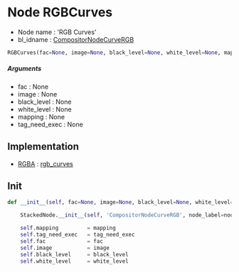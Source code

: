 # Node RGBCurves

- Node name : 'RGB Curves'
- bl_idname : [CompositorNodeCurveRGB](https://docs.blender.org/api/current/bpy.types.CompositorNodeCurveRGB.html)


``` python
RGBCurves(fac=None, image=None, black_level=None, white_level=None, mapping=None, tag_need_exec=None, node_label=None, node_color=None)
```
##### Arguments

- fac : None
- image : None
- black_level : None
- white_level : None
- mapping : None
- tag_need_exec : None

## Implementation

- [RGBA](/docs/Compositor/RGBA.md) : [rgb_curves](/docs/Compositor/RGBA.md#rgb_curves)

## Init

``` python
def __init__(self, fac=None, image=None, black_level=None, white_level=None, mapping=None, tag_need_exec=None, node_label=None, node_color=None):

    StackedNode.__init__(self, 'CompositorNodeCurveRGB', node_label=node_label, node_color=node_color)

    self.mapping         = mapping
    self.tag_need_exec   = tag_need_exec
    self.fac             = fac
    self.image           = image
    self.black_level     = black_level
    self.white_level     = white_level
```
